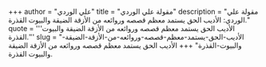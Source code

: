 +++
author = "علي الوردي"
title = "مقولة علي الوردي"
description = "مقولة علي الوردي: الأديب الحق يستمد معظم قصصه وروائعه من الأزقة الضيقة والبيوت القذرة."
quote = '''الأديب الحق يستمد معظم قصصه وروائعه من الأزقة الضيقة والبيوت القذرة.''' 
slug = "الأديب-الحق-يستمد-معظم-قصصه-وروائعه-من-الأزقة-الضيقة-والبيوت-القذرة"
+++
الأديب الحق يستمد معظم قصصه وروائعه من الأزقة الضيقة والبيوت القذرة.
